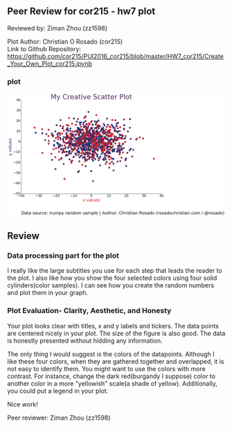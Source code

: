 ## Peer Review for cor215  - hw7 plot
Reviewed by: Ziman Zhou (zz1598) <br/>

Plot Author: Christian O Rosado (cor215) <br/>
Link to Github Repository: <br/>
https://github.com/cor215/PUI2016_cor215/blob/master/HW7_cor215/Create_Your_Own_Plot_cor215.ipynb

### plot 
![Christian's Creative Scatter Plot](Peer_plot_cor215.png)

## Review
### Data processing part for the plot
I really like the large subtitles you use for each step that leads the reader to the plot. I also like how you show the four selected colors using four solid cylinders(color samples). I can see how you create the random numbers and plot them in your graph. 

### Plot Evaluation- Clarity, Aesthetic, and Honesty
Your plot looks clear with titles, x and y labels and tickers. The data points are centered nicely in your plot. The size of the figure is also good. The data is honestly presented without hidding any information.

The only thing I would suggest is the colors of the datapoints. Although I like these four colors, when they are gathered together and overlapped, it is not easy to identify them. You might want to use the colors with more contrast. For instance, change the dark red(burgandy I suppose) color to another color in a more "yellowish" scale(a shade of yellow). Additionally, you could put a legend in your plot.

Nice work! 


Peer reviewer: Ziman Zhou (zz1598)




